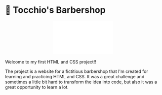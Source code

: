 
# 💈 Tocchio's Barbershop

<p align="center">
 <img alt="Logo do projeto" src="/images/logo-white-200.png">
</p>

Welcome to my first HTML and CSS project!!

The project is a website for a fictitious barbershop that I'm created for learning and practicing HTML and CSS. 
It was a great challenge and sometimes a little bit hard to transform the idea into code, but also it was a great opportunity to learn a lot.

